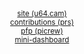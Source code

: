 <div align="center">
  <sup><a href="https://u64.cam">site (u64.cam)</a></sup>
  <br>
  <sup><a href="https://github.com/camerondurham/camerondurham/blob/main/cv.md#pull-requests">contributions (prs)</a></sup>
  <br>
  <sup><a href="https://picrew.me/image_maker/148413">pfp (picrew)</a></sup>
  <br>
  <sup><a href="https://github.com/camerondurham/camerondurham/blob/main/dash.md">mini-dashboard</a></sup>
  <br>
</div>
<!--

<div align="center">
<img src="https://raw.githubusercontent.com/mkrl/misbrands/master/ferris.svg" width="300em" />
</div>

<div align="right">
  <sup> cursed ferris source: <a href="https://github.com/mkrl/misbrands">mkrl/misbrands</sup>
</div>

-->
